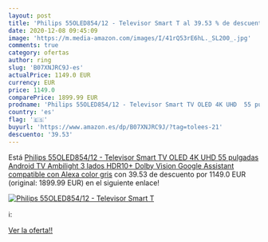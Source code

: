 ```yaml
---
layout: post
title: 'Philips 55OLED854/12 - Televisor Smart T al 39.53 % de descuento'
date: 2020-12-08 09:45:09
image: 'https://m.media-amazon.com/images/I/41rQ53rE6hL._SL200_.jpg'
comments: true
category: ofertas
author: ring
slug: 'B07XNJRC9J-es'
actualPrice: 1149.0 EUR
currency: EUR
price: 1149.0
comparePrice: 1899.99 EUR
prodname: 'Philips 55OLED854/12 - Televisor Smart TV OLED 4K UHD  55 pulgadas  Android TV  Ambilight 3 lados  HDR10+  Dolby Vision  Google Assistant  compatible con Alexa  color gris'
country: 'es'
flag: '🇪🇸'
buyurl: 'https://www.amazon.es/dp/B07XNJRC9J/?tag=tolees-21'
descuento: '39.53'
---
```


Está [Philips 55OLED854/12 - Televisor Smart TV OLED 4K UHD  55 pulgadas  Android TV  Ambilight 3 lados  HDR10+  Dolby Vision  Google Assistant  compatible con Alexa  color gris](https://www.amazon.es/dp/B07XNJRC9J/?tag=tolees-21) con 39.53 de descuento por 1149.0 EUR (original: 1899.99 EUR) en el siguiente enlace!

[![Philips 55OLED854/12 - Televisor Smart T](https://m.media-amazon.com/images/I/41rQ53rE6hL._SL200_.jpg)](https://www.amazon.es/dp/B07XNJRC9J/?tag=tolees-21)

ℹ️:


[Ver la oferta!!](https://www.amazon.es/dp/B07XNJRC9J/?tag=tolees-21)
